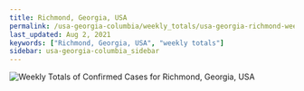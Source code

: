 ```yaml
---
title: Richmond, Georgia, USA
permalink: /usa-georgia-columbia/weekly_totals/usa-georgia-richmond-weekly_totals.html
last_updated: Aug 2, 2021
keywords: ["Richmond, Georgia, USA", "weekly totals"]
sidebar: usa-georgia-columbia_sidebar
---
```


![Weekly Totals of Confirmed Cases for Richmond, Georgia, USA](/covid_tracker/images/graphs/usa-georgia-richmond-weekly_totals_graph.png)

